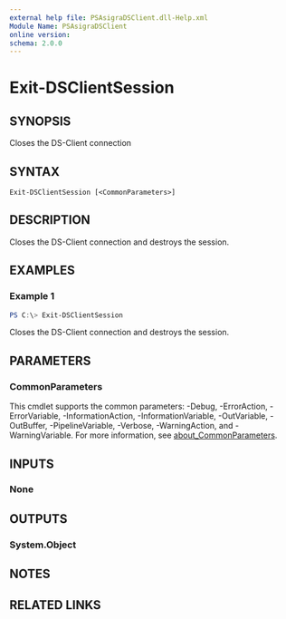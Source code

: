 ```yaml
---
external help file: PSAsigraDSClient.dll-Help.xml
Module Name: PSAsigraDSClient
online version:
schema: 2.0.0
---
```


# Exit-DSClientSession

## SYNOPSIS
Closes the DS-Client connection

## SYNTAX

```
Exit-DSClientSession [<CommonParameters>]
```

## DESCRIPTION
Closes the DS-Client connection and destroys the session.

## EXAMPLES

### Example 1
```powershell
PS C:\> Exit-DSClientSession
```

Closes the DS-Client connection and destroys the session.

## PARAMETERS

### CommonParameters
This cmdlet supports the common parameters: -Debug, -ErrorAction, -ErrorVariable, -InformationAction, -InformationVariable, -OutVariable, -OutBuffer, -PipelineVariable, -Verbose, -WarningAction, and -WarningVariable. For more information, see [about_CommonParameters](http://go.microsoft.com/fwlink/?LinkID=113216).

## INPUTS

### None

## OUTPUTS

### System.Object
## NOTES

## RELATED LINKS
